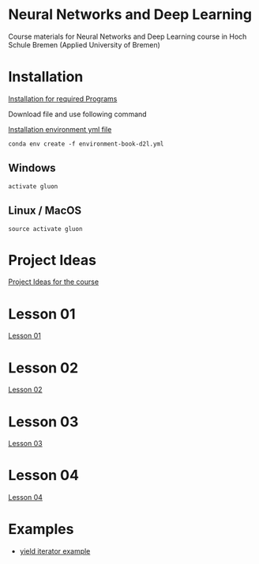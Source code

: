 # Neural Networks and Deep Learning
Course materials for Neural Networks and Deep Learning course in Hoch Schule Bremen (Applied University of Bremen)


# Installation

[Installation for required Programs](installation.md)

Download file and use following command 

[Installation environment yml file ](environment-book-d2l.yml)
    
    conda env create -f environment-book-d2l.yml

## Windows 

    activate gluon

## Linux / MacOS
    source activate gluon

# Project Ideas

[Project Ideas for the course](Projects.md)


# Lesson 01

[Lesson 01](Lesson01.md)

# Lesson 02

[Lesson 02](Lesson02.md)

# Lesson 03

[Lesson 03](Lesson03.md)

# Lesson 04

[Lesson 04](Lesson04.md)

# Examples

- [yield iterator example](notebooks/yield_example1.ipynb)





